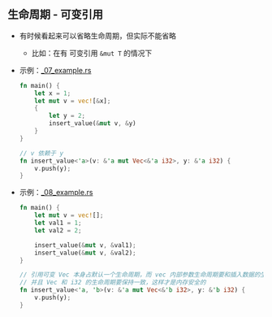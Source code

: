 ## 生命周期 - 可变引用

- 有时候看起来可以省略生命周期，但实际不能省略
    - 比如：在有 可变引用 `&mut T` 的情况下
- 示例：[_07_example.rs](./_07_example.rs) 

    ```rust
    fn main() {
        let x = 1;
        let mut v = vec![&x];
        {
            let y = 2;
            insert_value(&mut v, &y)
        }
    }

    // v 依赖于 y
    fn insert_value<'a>(v: &'a mut Vec<&'a i32>, y: &'a i32) {
        v.push(y);
    }
    ```

- 示例：[_08_example.rs](./_08_example.rs)

    ```rust
    fn main() {
        let mut v = vec![];
        let val1 = 1;
        let val2 = 2;

        insert_value(&mut v, &val1);
        insert_value(&mut v, &val2);
    }

    // 引用可变 Vec 本身占默认一个生命周期，而 vec 内部参数生命周期要和插入数据的生命周期保持一致，避免出现y 存活不够久
    // 并且 Vec 和 i32 的生命周期要保持一致，这样才是内存安全的
    fn insert_value<'a, 'b>(v: &'a mut Vec<&'b i32>, y: &'b i32) {
        v.push(y);
    }
    ```